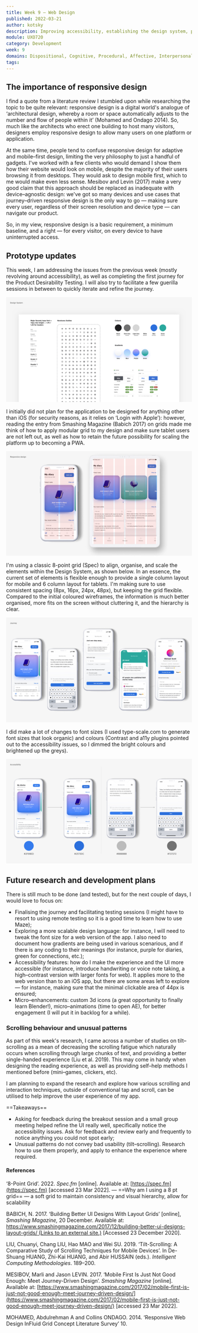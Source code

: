```yaml
---
title: Week 9 — Web Design
published: 2022-03-21
author: kotsky
description: Improving accessibility, establishing the design system, preparing a high fidelity prototype
module: UXO720
category: Development
week: 9
domains: Dispositional, Cognitive, Procedural, Affective, Interpersonal
tags: 
---
```


## The importance of responsive design

I find a quote from a literature review I stumbled upon while researching the topic to be quite relevant: responsive design is a digital world's analogue of ‘architectural design, whereby a room or space automatically adjusts to the number and flow of people within it’ (Mohamed and Ondago 2014). So, much like the architects who erect one building to host many visitors, designers employ responsive design to allow many users on one platform or application.

At the same time, people tend to confuse responsive design for adaptive and mobile–first design, limiting the very philosophy to just a handful of gadgets. I've worked with a few clients who would demand I show them how their website would look on mobile, despite the majority of their users browsing it from desktops. They would ask to design mobile first, which to me would make even less sense. Mesibov and Levin (2017) make a very good claim that this approach should be replaced as inadequate with device–agnostic design: we've got so many devices and use cases that journey–driven responsive design is the only way to go — making sure every user, regardless of their screen resolution and device type — can navigate our product.

So, in my view, responsive design is a basic requirement, a minimum baseline, and a right — for every visitor, on every device to have uninterrupted access.

## Prototype updates

This week, I am addressing the issues from the previous week (mostly revolving around accessibility), as well as completing the first journey for the Product Desirability Testing. I will also try to facilitate a few guerilla sessions in between to quickly iterate and refine the journey.

![Design System](./img/02/09-ds.jpeg)

I initially did not plan for the application to be designed for anything other than iOS (for security reasons, as it relies on ‘Login with Apple’): however, reading the entry from Smashing Magazine (Babich 2017) on grids made me think of how to apply modular grid to my design and make sure tablet users are not left out, as well as how to retain the future possibility for scaling the platform up to becoming a PWA. 

![Design Iterations](./img/02/09-grid.jpeg)

I'm using a classic 8-point grid (Spec) to align, organise, and scale the elements within the Design System, as shown below. In an essence, the current set of elements is flexible enough to provide a single column layout for mobile and 6 column layout for tablets. I'm making sure to use consistent spacing (8px, 16px, 24px, 48px), but keeping the grid flexible. Compared to the initial coloured wireframes, the information is much better organised, more fits on the screen without cluttering it, and the hierarchy is clear. 

![Journey](./img/02/09-journey.jpeg)

I did make a lot of changes to font sizes (I used type-scale.com to generate font sizes that look organic) and colours (Contrast and a11y plugins pointed out to the accessibility issues, so I dimmed the bright colours and brightened up the greys). 

![Design Iterations](./img/02/09-change.jpeg)

## Future research and development plans

There is still much to be done (and tested), but for the next couple of days, I would love to focus on:

- Finalising the journey and facilitating testing sessions (I might have to resort to using remote testing so it is a good time to learn how to use Maze);
- Exploring a more scalable design language: for instance, I will need to tweak the font size for a web version of the app. I also need to document how gradients are being used in various scenarious, and if there is any coding to their meanings (for instance, purple for diaries, green for connections, etc.);
- Accessibility features: how do I make the experience and the UI more accessible (for instance, introduce handwriting or voice note taking, a high–contrast version with larger fonts for web). It applies more to the web version than to an iOS app, but there are some areas left to explore — for instance, making sure that the minimal clickable area of 44px is ensured;
- Micro–enhancements: custom 3d icons (a great opportunity to finally learn Blender!), micro–animations (time to open AE), for better engagement (I will put it in backlog for a while).

### Scrolling behaviour and unusual patterns
As part of this week's research, I came across a number of studies on tilt–scrolling as a mean of decreasing the scrolling fatigue which naturally occurs when scrolling through large chunks of text, and providing a better single-handed experience (Liu et al. 2019). This may come in handy when designing the reading experience, as well as providing self–help methods I mentioned before (mini–games, clickers, etc).

I am planning to expand the research and explore how various scrolling and interaction techniques, outside of conventional tap and scroll, can be utilised to help improve the user experience of my app.

==Takeaways==
- Asking for feedback during the breakout session and a small group meeting helped refine the UI really well, specifically notice the accessibility issues. Ask for feedback and review early and frequently to notice anything you could not spot early;
- Unusual patterns do not convey bad usability (tilt–scrolling). Research how to use them properly, and apply to enhance the experience where required.

#### References

‘8-Point Grid’. 2022. _Spec.fm_ [online]. Available at: [https://spec.fm](https://spec.fm) [accessed 23 Mar 2022]. — ==Why am I using a 8 pt grid== — a soft grid to maintain consistency and visual hierarchy, allow for scalability 

BABICH, N. 2017. ‘Building Better UI Designs With Layout Grids’ [online], _Smashing Magazine,_ 20 December. Available at: [https://www.smashingmagazine.com/2017/12/building-better-ui-designs-layout-grids/ (Links to an external site.)](https://www.smashingmagazine.com/2017/12/building-better-ui-designs-layout-grids/) [Accessed 23 December 2020].

LIU, Chuanyi, Chang LIU, Hao MAO and Wei SU. 2019. ‘Tilt-Scrolling: A Comparative Study of Scrolling Techniques for Mobile Devices’. In De-Shuang HUANG, Zhi-Kai HUANG, and Abir HUSSAIN (eds.). _Intelligent Computing Methodologies_. 189–200.

MESIBOV, Marli and Jason LEVIN. 2017. ‘Mobile First Is Just Not Good Enough: Meet Journey-Driven Design’. _Smashing Magazine_ [online]. Available at: [https://www.smashingmagazine.com/2017/02/mobile-first-is-just-not-good-enough-meet-journey-driven-design/](https://www.smashingmagazine.com/2017/02/mobile-first-is-just-not-good-enough-meet-journey-driven-design/) [accessed 23 Mar 2022].

MOHAMED, Abdulrehman A and Collins ONDAGO. 2014. ‘Responsive Web Design InFluid Grid Concept Literature Survey’ 10.
